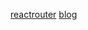 [reactrouter](https://reactrouter.com/docs/en/v6/getting-started/overview)
[blog](https://qiita.com/zaburo/items/fc3415ef771ffa6f6432)